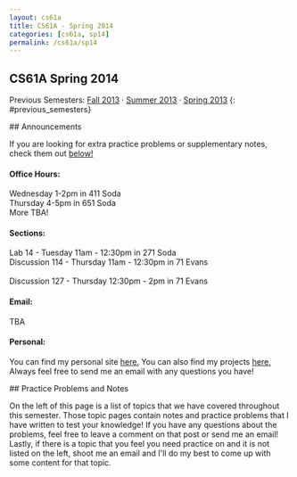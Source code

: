 ```yaml
---
layout: cs61a
title: CS61A - Spring 2014
categories: [cs61a, sp14]
permalink: /cs61a/sp14
---
```

## CS61A Spring 2014

Previous Semesters: <a href="/cs61a/fa13">Fall 2013</a> &middot; <a href="/cs61a/su13">Summer 2013</a> &middot; <a href="/cs61a/sp13">Spring 2013</a>
{: #previous_semesters}

<div class="bs-callout bs-callout-info" markdown="1">
## Announcements

If you are looking for extra practice problems or supplementary notes, check them out <a href="#extra_problems">below!</a>

</div>

#### Office Hours:

Wednesday 1-2pm in 411 Soda<br>
Thursday 4-5pm in 651 Soda<br>
More TBA!

#### Sections:

Lab 14 - Tuesday 11am - 12:30pm in 271 Soda<br>
Discussion 114 - Thursday 11am - 12:30pm in 71 Evans<br>
<br>
Discussion 127 - Thursday 12:30pm - 2pm in 71 Evans<br>

#### Email:

TBA

#### Personal:

You can find my personal site <a href="http://markmiyashita.com">here.</a> You can also find my projects <a href="http://markmiyashita.com/projects">here.</a> Always feel free to send me an email with any questions you have!

<div class="bs-callout bs-callout-info" id="extra_problems" markdown="1">
## Practice Problems and Notes

On the left of this page is a list of topics that we have covered throughout this semester. Those topic pages contain notes and practice problems that I have written to test your knowledge! If you have any questions about the problems, feel free to leave a comment on that post or send me an email! Lastly, if there is a topic that you feel you need practice on and it is not listed on the left, shoot me an email and I'll do my best to come up with some content for that topic.
</div>
